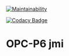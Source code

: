 [![Maintainability](https://api.codeclimate.com/v1/badges/b757e0900ea10d670ab2/maintainability)](https://codeclimate.com/github/donjmi/OPC-P6/maintainability)

[![Codacy Badge](https://app.codacy.com/project/badge/Grade/10489abec16243ae95cc40cbde294928)](https://www.codacy.com/manual/donjmi/OPC-P6?utm_source=github.com&amp;utm_medium=referral&amp;utm_content=donjmi/OPC-P6&amp;utm_campaign=Badge_Grade)

# OPC-P6 jmi